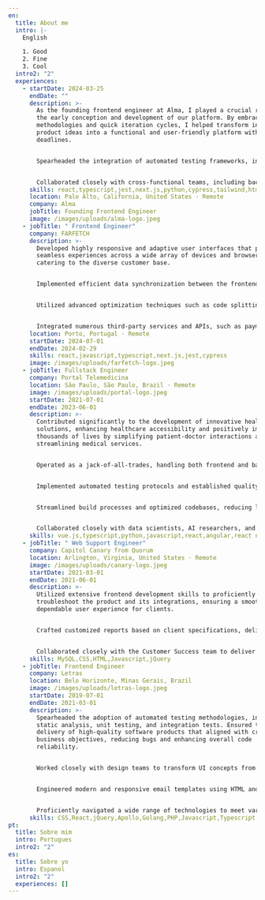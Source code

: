 ```yaml
---
en:
  title: About me
  intro: |-
    English

    1. Good
    2. Fine
    3. Cool
  intro2: "2"
  experiences:
    - startDate: 2024-03-25
      endDate: ""
      description: >-
        As the founding frontend engineer at Alma, I played a crucial role in
        the early conception and development of our platform. By embracing agile
        methodologies and quick iteration cycles, I helped transform initial
        product ideas into a functional and user-friendly platform within tight
        deadlines.


        Spearheaded the integration of automated testing frameworks, including unit and integration tests, into our development process. This initiative improved code stability, enhanced product quality, and reduced post-release bugs, leading to a smoother user experience and decreased maintenance costs.


        Collaborated closely with cross-functional teams, including backend developers, designers, and product managers, to align technical efforts with business goals.
      skills: react,typescript,jest,next.js,python,cypress,tailwind,html,css
      location: Palo Alto, California, United States · Remote
      company: Alma
      jobTitle: Founding Frontend Engineer
      image: /images/uploads/alma-logo.jpeg
    - jobTitle: " Frontend Engineer"
      company: FARFETCH
      description: >-
        Developed highly responsive and adaptive user interfaces that provided
        seamless experiences across a wide array of devices and browsers,
        catering to the diverse customer base.


        Implemented efficient data synchronization between the frontend and backend systems, managing real-time updates for inventory, pricing, and order tracking without compromising performance.


        Utilized advanced optimization techniques such as code splitting, lazy loading, and caching strategies to significantly reduce page load times, enhancing user experience and boosting conversion rates.


        Integrated numerous third-party services and APIs, such as payment gateways, analytics tools, and marketing platforms, ensuring seamless interoperability and data consistency.
      location: Porto, Portugal · Remote
      startDate: 2024-07-01
      endDate: 2024-02-29
      skills: react,javascript,typescript,next.js,jest,cypress
      image: /images/uploads/farfetch-logo.jpeg
    - jobTitle: Fullstack Engineer
      company: Portal Telemedicina
      location: São Paulo, São Paulo, Brazil · Remote
      image: /images/uploads/portal-logo.jpeg
      startDate: 2021-07-01
      endDate: 2023-06-01
      description: >-
        Contributed significantly to the development of innovative health tech
        solutions, enhancing healthcare accessibility and positively impacting
        thousands of lives by simplifying patient-doctor interactions and
        streamlining medical services.


        Operated as a jack-of-all-trades, handling both frontend and backend development tasks. Built and maintained APIs, managed databases, and ensured seamless server-side operations to deliver robust and scalable applications.


        Implemented automated testing protocols and established quality benchmarks, significantly reducing bugs and enhancing the reliability and integrity of applications across multiple platforms.


        Streamlined build processes and optimized codebases, reducing loading times by up to 40%, leading to faster and more efficient product delivery and improved developer experience.


        Collaborated closely with data scientists, AI researchers, and healthcare professionals to develop user-centric features that addressed real-world healthcare challenges.
      skills: vue.js,typescript,python,javascript,react,angular,react native
    - jobTitle: " Web Support Engineer"
      company: Capitol Canary from Quorum
      location: Arlington, Virginia, United States · Remote
      image: /images/uploads/canary-logo.jpeg
      startDate: 2021-03-01
      endDate: 2021-06-01
      description: >-
        Utilized extensive frontend development skills to proficiently debug and
        troubleshoot the product and its integrations, ensuring a smooth and
        dependable user experience for clients.


        Crafted customized reports based on client specifications, delivering insightful data analysis that facilitated informed business decisions and demonstrated the platform's value.


        Collaborated closely with the Customer Success team to deliver Level 2 support, providing exceptional service and assistance to clients throughout their platform journey.Utilized extensive frontend development skills to proficiently debug and troubleshoot the product and its integrations, ensuring a smooth and dependable user experience for clients. Crafted customized reports based on client specifications, delivering insightful data analysis that facilitated informed business decisions and demonstrated the platform's value. Collaborated closely with the Customer Success team to deliver Level 2 support, providing exceptional service and assistance to clients throughout their platform journey.
      skills: MySQL,CSS,HTML,Javascript,jQuery
    - jobTitle: Frontend Engineer
      company: Letras
      location: Belo Horizonte, Minas Gerais, Brazil
      image: /images/uploads/letras-logo.jpeg
      startDate: 2019-07-01
      endDate: 2021-03-01
      description: >-
        Spearheaded the adoption of automated testing methodologies, including
        static analysis, unit testing, and integration tests. Ensured the
        delivery of high-quality software products that aligned with critical
        business objectives, reducing bugs and enhancing overall code
        reliability.


        Worked closely with design teams to transform UI concepts from Figma and Sketch into interactive and engaging user interfaces. Crafted seamless and captivating user experiences that increased user engagement and satisfaction.


        Engineered modern and responsive email templates using HTML and CSS, leading to impactful email marketing campaigns. These campaigns significantly improved customer engagement and conversion rates.


        Proficiently navigated a wide range of technologies to meet various business requirements. Utilized modern frameworks like React and GraphQL, as well as legacy applications using Backbone.js, jQuery, and Vanilla JavaScript, demonstrating versatility and adaptability.
      skills: CSS,React,jQuery,Apollo,Golang,PHP,Javascript,Typescript,Enzyme,jest
pt:
  title: Sobre mim
  intro: Portugues
  intro2: "2"
es:
  title: Sobre yo
  intro: Espanol
  intro2: "2"
  experiences: []
---
```

